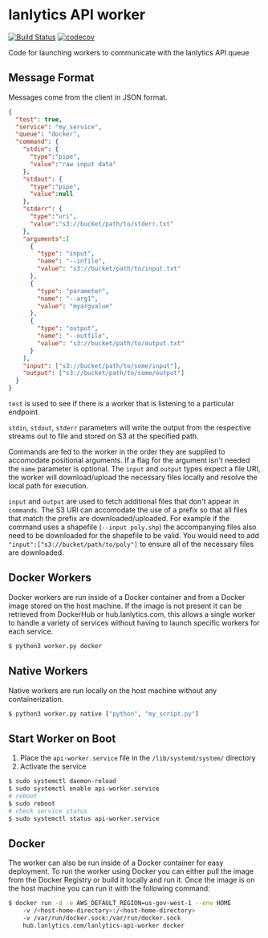 # lanlytics API worker
[![Build Status](https://ci.lanlytics.com/nisac/lanlytics-api-worker.svg?token=RmFwLDimUxzrPXXq8Kti&branch=master)](https://ci.lanlytics.com/nisac/lanlytics-api-worker)
[![codecov](https://cov.lanlytics.com/ghe/nisac/lanlytics-api-worker/branch/master/graph/badge.svg)](https://cov.lanlytics.com/ghe/nisac/lanlytics-api-worker)

Code for launching workers to communicate with the lanlytics API queue

## Message Format
Messages come from the client in JSON format.
```json
{
  "test": true,
  "service": "my_service",
  "queue": "docker",
  "command": {
    "stdin": {
      "type":"pipe",
      "value":"raw input data"
    },
    "stdout": {
      "type":"pipe",
      "value":null
    },
    "stderr": {
      "type":"uri",
      "value":"s3://bucket/path/to/stderr.txt"
    },
    "arguments":[
      {
        "type": "input",
        "name": "--infile",
        "value": "s3://bucket/path/to/input.txt"
      },
      {
        "type": "parameter",
        "name": "--arg1",
        "value": "myargvalue"
      },
      {
        "type": "output",
        "name": "--outfile",
        "value": "s3://bucket/path/to/output.txt"
      }
    ],
    "input": ["s3://bucket/path/to/some/input"],
    "output": ["s3://bucket/path/to/some/output"]
  }
}
```

`test` is used to see if there is a worker that is listening to a particular endpoint.

`stdin`, `stdout`, `stderr` parameters will write the output from the respective 
streams out to file and stored on S3 at the specified path.

Commands are fed to the worker in the order they are supplied to accomodate positional 
arguments. If a flag for the argument isn't needed the `name` parameter is optional. 
The `input` and `output` types expect a file URI, the worker will download/upload the 
necessary files locally and resolve the local path for execution.

`input` and `output` are used to fetch additional files that don't appear in `commands`. 
The S3 URI can accomodate the use of a prefix so that all files that match the prefix 
are downloaded/uploaded. For example if the command uses a shapefile (`--input poly.shp`) 
the accompanying files also need to be downloaded for the shapefile to be valid. You 
would need to add `"input":["s3://bucket/path/to/poly"]` to ensure all of the necessary 
files are downloaded. 

## Docker Workers
Docker workers are run inside of a Docker container and from a Docker image stored on the host machine. 
If the image is not present it can be retrieved from DockerHub or hub.lanlytics.com, this allows a 
single worker to handle a variety of services without having to launch specific workers for each service.
```bash
$ python3 worker.py docker
```
## Native Workers
Native workers are run locally on the host machine without any containerization.
```bash
$ python3 worker.py native ["python", "my_script.py"]
```
## Start Worker on Boot
1. Place the `api-worker.service` file in the `/lib/systemd/system/` directory
2. Activate the service
```bash
$ sudo systemctl daemon-reload
$ sudo systemctl enable api-worker.service
# reboot
$ sudo reboot
# check service status
$ sudo systemctl status api-worker.service
```
## Docker
The worker can also be run inside of a Docker container for easy deployment. To run 
the worker using Docker you can either pull the image from the Docker Registry or 
build it locally and run it. Once the image is on the host machine you can run it 
with the following command:
```bash
$ docker run -d -e AWS_DEFAULT_REGION=us-gov-west-1 --env HOME 
    -v /<host-home-directory>:/<host-home-directory> 
    -v /var/run/docker.sock:/var/run/docker.sock 
    hub.lanlytics.com/lanlytics-api-worker docker
```
